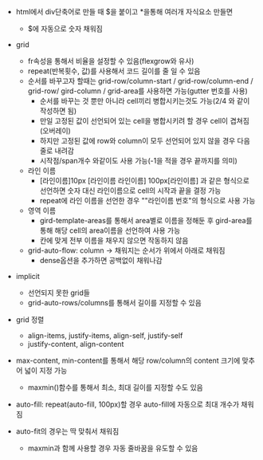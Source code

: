 - html에서 div단축어로 만들 때 $을 붙이고 *을통해 여러개 자식요소 만들면
  - $에 자동으로 숫자 채워짐
- grid
  - fr속성을 통해서 비율을 설정할 수 있음(flexgrow와 유사)
  - repeat(반복횟수, 값)를 사용해서 코드 길이를 줄 일 수 있음
  - 순서를 바꾸고자 할때는 grid-row/column-start / grid-row/column-end / grid-row/ gird-column / grid-area를 사용하면 가능(gutter 번호를 사용)
    - 순서를 바꾸는 것 뿐만 아니라 cell끼리 병합시키는것도 가능(2/4 와 같이 작성하면 됨)
    - 만일 고정된 값이 선언되어 있는 cell을 병합시키려 할 경우 cell이 겹쳐짐(오버레이)
    - 하지만 고정된 값에 row와 column이 모두 선언되어 있지 않을 경우 다음줄로 내려감
    - 시작점/span개수 와같이도 사용 가능(-1을 적을 경우 끝까지를 의미)
  - 라인 이름
    - [라인이름]10px [라인이름 라인이름] 100px[라인이름] 과 같은 형식으로 선언하면 숫자 대신 라인이름으로 cell의 시작과 끝을 결정 가능
    -  repeat에 라인 이름을 선언한 경우 ""라인이름 번호"의 형식으로 사용 가능
  - 영역 이름
    - gird-template-areas를 통해서 area별로 이름을 정해둔 후
      gird-area를 통해 해당 cell의 area이름을 선언하여 사용 가능
    - 칸에 맞게 전부 이름을 채우지 않으면 작동하지 않음
  - grid-auto-flow: column -> 채워지는 순서가 위에서 아래로 채워짐
    - dense옵션을 추가하면 공백없이 채워나감
- implicit
  - 선언되지 못한 grid들
  - grid-auto-rows/columns를 통해서 길이를 지정할 수 있음
- grid 정렬
  - align-items, justify-items, align-self, justify-self
  - justify-content, align-content

- max-content, min-content를 통해서 해당 row/column의 content 크기에 맞추어 넓이 지정 가능
  - maxmin()함수를 통해서 최소, 최대 길이를 지정할 수도 있음
- auto-fill: repeat(auto-fill, 100px)할 경우 auto-fill에 자동으로 최대 개수가 채워짐
- auto-fit의 경우는 딱 맞춰서 채워짐
  - maxmin과 함께 사용할 경우 자동 줄바꿈을 유도할 수 있음
